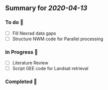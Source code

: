 ## Summary for *2020-04-13* 
### To do :green_book: 
- [ ] Fill Nexrad data gaps
- [ ] Structure NWM code for Parallel processing
### In Progress :ledger: 
- [ ] Literature Review
- [ ] Script GEE code for Landsat retrieval
### Completed :closed_book: 
